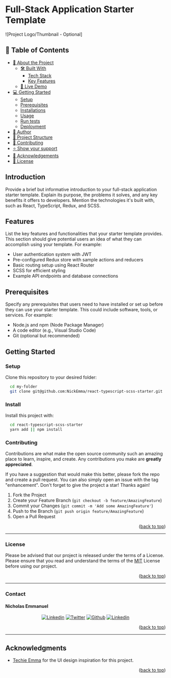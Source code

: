 # Full-Stack Application Starter Template

![Project Logo/Thumbnail - Optional]

## 📗 Table of Contents

- [📖 About the Project](#about-project)
  - [🛠 Built With](#built-with)
    - [Tech Stack](#tech-stack)
    - [Key Features](#key-features)
  - [🚀 Live Demo](#live-demo)
- [💻 Getting Started](#getting-started)
  - [Setup](#setup)
  - [Prerequisites](#prerequisites)
  - [Installations](#install)
  - [Usage](#usage)
  - [Run tests](#run-tests)
  - [Deployment](#triangular_flag_on_post-deployment)
- [👥 Author](#author)
- [🔭 Project Structure](#project-structure)
- [🤝 Contributing](#contributing)
- [⭐️ Show your support](#support)
- [🙏 Acknowledgements](#acknowledgements)
- [📝 License](#license)

## Introduction

Provide a brief but informative introduction to your full-stack application starter template. Explain its purpose, the problems it solves, and any key benefits it offers to developers. Mention the technologies it's built with, such as React, TypeScript, Redux, and SCSS.

## Features

List the key features and functionalities that your starter template provides. This section should give potential users an idea of what they can accomplish using your template. For example:

- User authentication system with JWT
- Pre-configured Redux store with sample actions and reducers
- Basic routing setup using React Router
- SCSS for efficient styling
- Example API endpoints and database connections

## Prerequisites

Specify any prerequisites that users need to have installed or set up before they can use your starter template. This could include software, tools, or services. For example:

- Node.js and npm (Node Package Manager)
- A code editor (e.g., Visual Studio Code)
- Git (optional but recommended)

## Getting Started

### Setup

Clone this repository to your desired folder:

```sh
  cd my-folder
  git clone git@github.com:NickEmma/react-typescript-scss-starter.git
```

### Install

Install this project with:

```sh
  cd react-typescript-scss-starter
  yarn add || npm install
```

### Contributing

Contributions are what make the open source community such an amazing place to learn, inspire, and create. Any contributions you make are **greatly appreciated**.

If you have a suggestion that would make this better, please fork the repo and create a pull request. You can also simply open an issue with the tag "enhancement".
Don't forget to give the project a star! Thanks again!

1. Fork the Project
2. Create your Feature Branch (`git checkout -b feature/AmazingFeature`)
3. Commit your Changes (`git commit -m 'Add some AmazingFeature'`)
4. Push to the Branch (`git push origin feature/AmazingFeature`)
5. Open a Pull Request

<p align="right">(<a href="#readme-top">back to top</a>)</p>

---

<!-- LICENSE -->

### License

Please be advised that our project is released under the terms of a License. Please ensure that you read and understand the terms of the [MIT](LICENSE) License before using our project.

<p align="right">(<a href="#readme-top">back to top</a>)</p>

---

<!-- CONTACT -->

### Contact

#### Nicholas Emmanuel

 <div align="center">
 <a href="https://www.linkedin.com/in/techieemma/"><img src="https://img.shields.io/badge/linkedin-%23f78a38.svg?style=for-the-badge&logo=linkedin&logoColor=white" alt="Linkedin"></a> 
 <a href="https://twitter.com/techieemma"><img src="https://img.shields.io/badge/Twitter-%23f78a38.svg?style=for-the-badge&logo=Twitter&logoColor=white" alt="Twitter"></a> 
 <a href="https://github.com/nickemma/"><img src="https://img.shields.io/badge/github-%23f78a38.svg?style=for-the-badge&logo=github&logoColor=white" alt="Github"></a> 
 <a href="mailto:nicholasemmanuel321@gmail.com"><img src="https://img.shields.io/badge/Gmail-f78a38?style=for-the-badge&logo=gmail&logoColor=white" alt="Linkedin"></a>
 </div>

<p align="right">(<a href="#readme-top">back to top</a>)</p>

---

<!-- ACKNOWLEDGMENTS -->

## Acknowledgments

- [Techie Emma](https://techieemma.tech/) for the UI design inspiration for this project.

<p align="right">(<a href="#readme-top">back to top</a>)</p>
